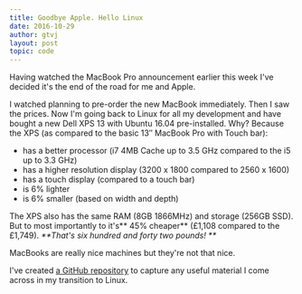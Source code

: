 ```yaml
---
title: Goodbye Apple. Hello Linux
date: 2016-10-29
author: gtvj
layout: post
topic: code
---
```


Having watched the MacBook Pro announcement earlier this week I've decided it's the end of the road for me and Apple.

I watched planning to pre-order the new MacBook immediately. Then I saw the prices. Now I'm going back to Linux for all my development and have bought a new Dell XPS 13 with Ubuntu 16.04 pre-installed. Why? Because the XPS (as compared to the basic 13&#8243; MacBook Pro with Touch bar):

  * has a better processor (i7 4MB Cache up to 3.5 GHz compared to the i5 up to 3.3 GHz)
  * has a higher resolution display (3200 x 1800 compared to 2560 x 1600)
  * has a touch display (compared to a touch bar)
  * is 6% lighter
  * is 6% smaller (based on width and depth)

The XPS also has the same RAM (8GB 1866MHz) and storage (256GB SSD). But to most importantly to it's** 45% cheaper** (£1,108 compared to the £1,749). _**That's six hundred and forty two pounds! **_

MacBooks are really nice machines but they're not that nice.

I've created [a GitHub repository](https://github.com/gtvj/linux) to capture any useful material I come across in my transition to Linux.